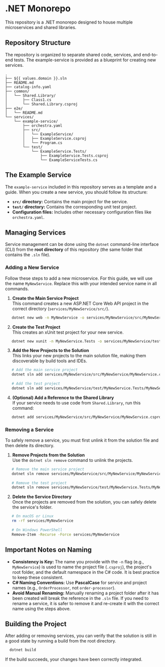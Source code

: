 # **.NET Monorepo**

This repository is a .NET monorepo designed to house multiple microservices and shared libraries.

## **Repository Structure**

The repository is organized to separate shared code, services, and end-to-end tests. The example-service is provided as a blueprint for creating new services.
```
.  
├── ${{ values.domain }}.sln  
├── README.md  
├── catalog-info.yaml  
├── common/  
│   └── Shared.Library/  
│       ├── Class1.cs  
│       └── Shared.Library.csproj  
├── e2e/  
│   └── README.md  
└── services/  
    └── example-service/  
        ├── orchestra.yaml  
        ├── src/  
        │   └── ExampleService/  
        │   ├── ExampleService.csproj  
        │   └── Program.cs  
        └── test/  
            └── ExampleService.Tests/  
                ├── ExampleService.Tests.csproj  
                └── ExampleServiceTests.cs
```
## **The Example Service**

The `example-service` included in this repository serves as a template and a guide. When you create a new service, you should follow its structure:

- **`src/` directory:** Contains the main project for the service.
- **`test/` directory:** Contains the corresponding unit test project.
- **Configuration files:** Includes other necessary configuration files like `orchestra.yaml`.

## **Managing Services**

Service management can be done using the `dotnet` command-line interface (CLI) from the **root directory** of this repository (the same folder that contains the `.sln` file).

### **Adding a New Service**

Follow these steps to add a new microservice. For this guide, we will use the name `MyNewService`. Replace this with your intended service name in all commands.

1. **Create the Main Service Project**  
   This command creates a new ASP.NET Core Web API project in the correct directory (`services/MyNewService/src/`).
```bash
   dotnet new web -n MyNewService -o services/MyNewService/src/MyNewService
```
2. **Create the Test Project**  
   This creates an xUnit test project for your new service.
```bash
   dotnet new xunit -n MyNewService.Tests -o services/MyNewService/test/MyNewService.Tests
```
3. **Add the New Projects to the Solution**  
   This links your new projects to the main solution file, making them discoverable by build tools and IDEs.
```bash
   # Add the main service project  
   dotnet sln add services/MyNewService/src/MyNewService/MyNewService.csproj  
   
   # Add the test project  
   dotnet sln add services/MyNewService/test/MyNewService.Tests/MyNewService.Tests.csproj
```
4. **(Optional) Add a Reference to the Shared Library**  
   If your service needs to use code from `Shared.Library`, run this command:
```bash
   dotnet add services/MyNewService/src/MyNewService/MyNewService.csproj reference common/Shared.Library/Shared.Library.csproj
```
### **Removing a Service**

To safely remove a service, you must first unlink it from the solution file and then delete its directory.

1. **Remove Projects from the Solution**  
   Use the `dotnet sln remove` command to unlink the projects. 
```bash
   # Remove the main service project  
   dotnet sln remove services/MyNewService/src/MyNewService/MyNewService.csproj  
   
   # Remove the test project  
   dotnet sln remove services/MyNewService/test/MyNewService.Tests/MyNewService.Tests.csproj
```
2. **Delete the Service Directory**  
   Once the projects are removed from the solution, you can safely delete the service's folder. 
```bash
   # On macOS or Linux  
   rm -rf services/MyNewService  
   
   # On Windows PowerShell  
   Remove-Item -Recurse -Force services/MyNewService
```
## **Important Notes on Naming**

- **Consistency is Key:** The name you provide with the `-n` flag (e.g., `MyNewService`) is used to name the project file (`.csproj`), the project's root folder, and the default namespace in the C# code. It is best practice to keep these consistent.
- **C# Naming Conventions:** Use **PascalCase** for service and project names (e.g., `OrderProcessor`, not `order-processor`).
- **Avoid Manual Renaming:** Manually renaming a project folder after it has been created will break the reference in the `.sln` file. If you need to rename a service, it is safer to remove it and re-create it with the correct name using the steps above.

## **Building the Project**

After adding or removing services, you can verify that the solution is still in a good state by running a build from the root directory.
```bash
  dotnet build
```
If the build succeeds, your changes have been correctly integrated.
